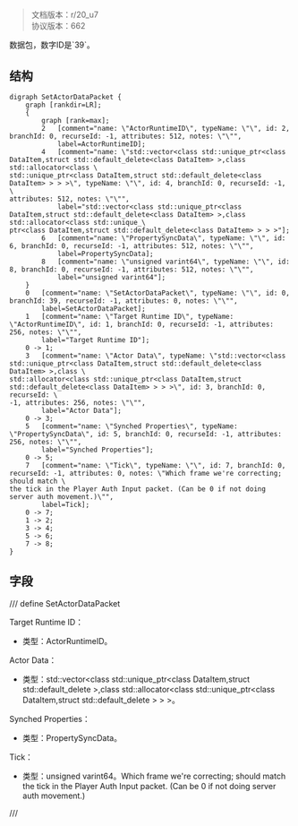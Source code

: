 # <!-- md:samp SetActorDataPacket -->

> 文档版本：r/20_u7<br/>协议版本：662

<!-- md:samp SetActorDataPacket -->数据包，数字ID是`39`。

## 结构

```viz
digraph SetActorDataPacket {
	graph [rankdir=LR];
	{
		graph [rank=max];
		2	[comment="name: \"ActorRuntimeID\", typeName: \"\", id: 2, branchId: 0, recurseId: -1, attributes: 512, notes: \"\"",
			label=ActorRuntimeID];
		4	[comment="name: \"std::vector<class std::unique_ptr<class DataItem,struct std::default_delete<class DataItem> >,class std::allocator<class \
std::unique_ptr<class DataItem,struct std::default_delete<class DataItem> > > >\", typeName: \"\", id: 4, branchId: 0, recurseId: -1, \
attributes: 512, notes: \"\"",
			label="std::vector<class std::unique_ptr<class DataItem,struct std::default_delete<class DataItem> >,class std::allocator<class std::unique_\
ptr<class DataItem,struct std::default_delete<class DataItem> > > >"];
		6	[comment="name: \"PropertySyncData\", typeName: \"\", id: 6, branchId: 0, recurseId: -1, attributes: 512, notes: \"\"",
			label=PropertySyncData];
		8	[comment="name: \"unsigned varint64\", typeName: \"\", id: 8, branchId: 0, recurseId: -1, attributes: 512, notes: \"\"",
			label="unsigned varint64"];
	}
	0	[comment="name: \"SetActorDataPacket\", typeName: \"\", id: 0, branchId: 39, recurseId: -1, attributes: 0, notes: \"\"",
		label=SetActorDataPacket];
	1	[comment="name: \"Target Runtime ID\", typeName: \"ActorRuntimeID\", id: 1, branchId: 0, recurseId: -1, attributes: 256, notes: \"\"",
		label="Target Runtime ID"];
	0 -> 1;
	3	[comment="name: \"Actor Data\", typeName: \"std::vector<class std::unique_ptr<class DataItem,struct std::default_delete<class DataItem> >,class \
std::allocator<class std::unique_ptr<class DataItem,struct std::default_delete<class DataItem> > > >\", id: 3, branchId: 0, recurseId: \
-1, attributes: 256, notes: \"\"",
		label="Actor Data"];
	0 -> 3;
	5	[comment="name: \"Synched Properties\", typeName: \"PropertySyncData\", id: 5, branchId: 0, recurseId: -1, attributes: 256, notes: \"\"",
		label="Synched Properties"];
	0 -> 5;
	7	[comment="name: \"Tick\", typeName: \"\", id: 7, branchId: 0, recurseId: -1, attributes: 0, notes: \"Which frame we're correcting; should match \
the tick in the Player Auth Input packet. (Can be 0 if not doing server auth movement.)\"",
		label=Tick];
	0 -> 7;
	1 -> 2;
	3 -> 4;
	5 -> 6;
	7 -> 8;
}

```

## 字段

/// define
SetActorDataPacket

Target Runtime ID：[<!-- md:samp ActorRuntimeID -->](../types/actorruntimeid.md)

- 类型：ActorRuntimeID。

Actor Data：[<!-- md:samp std::vector<class std::unique_ptr<class DataItem,struct std::default_delete<class DataItem> >,class std::allocator<class std::unique_ptr<class DataItem,struct std::default_delete<class DataItem> > > > -->](../types/std::vector<class_std::unique_ptr<class_dataitem,struct_std::default_delete<class_dataitem>_>,class_std::allocator<class_std::unique_ptr<class_dataitem,struct_std::default_delete<class_dataitem>_>_>_>.md)

- 类型：std::vector<class std::unique_ptr<class DataItem,struct std::default_delete<class DataItem> >,class std::allocator<class std::unique_ptr<class DataItem,struct std::default_delete<class DataItem> > > >。

Synched Properties：[<!-- md:samp PropertySyncData -->](../types/propertysyncdata.md)

- 类型：PropertySyncData。

Tick：<!-- md:samp unsigned varint64 -->

- 类型：unsigned varint64。Which frame we're correcting; should match the tick in the Player Auth Input packet. (Can be 0 if not doing server auth movement.)


///

